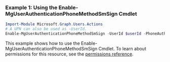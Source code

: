 ### Example 1: Using the Enable-MgUserAuthenticationPhoneMethodSmSign Cmdlet
```powershell
Import-Module Microsoft.Graph.Users.Actions
# A UPN can also be used as -UserId.
Enable-MgUserAuthenticationPhoneMethodSmSign -UserId $userId -PhoneAuthenticationMethodId $phoneAuthenticationMethodId
```
This example shows how to use the Enable-MgUserAuthenticationPhoneMethodSmSign Cmdlet.
To learn about permissions for this resource, see the [permissions reference](/graph/permissions-reference).
